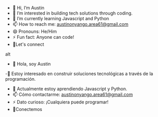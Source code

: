 - 👋 Hi, I’m Austin
- 👀 I’m interested in building tech solutions through coding.
- 🌱 I’m currently learning Javascript and Python
- 📫 How to reach me: austinonyango.area61@gmail.com
- 😄 Pronouns: He/Him
- ⚡ Fun fact: Anyone can code!
- 🤝Let's connect

alt

- 👋 Hola, soy Austin
  
-👀 Estoy interesado en construir soluciones tecnológicas a través de la programación.
- 🌱 Actualmente estoy aprendiendo Javascript y Python.
- 📫 Cómo contactarme: austinonyango.area61@gmail.com
- ⚡ Dato curioso: ¡Cualquiera puede programar!
- 🤝Conectemos

<!---
austin-area61/austin-area61 is a ✨ special ✨ repository because its `README.md` (this file) appears on your GitHub profile.
You can click the Preview link to take a look at your changes.
--->
